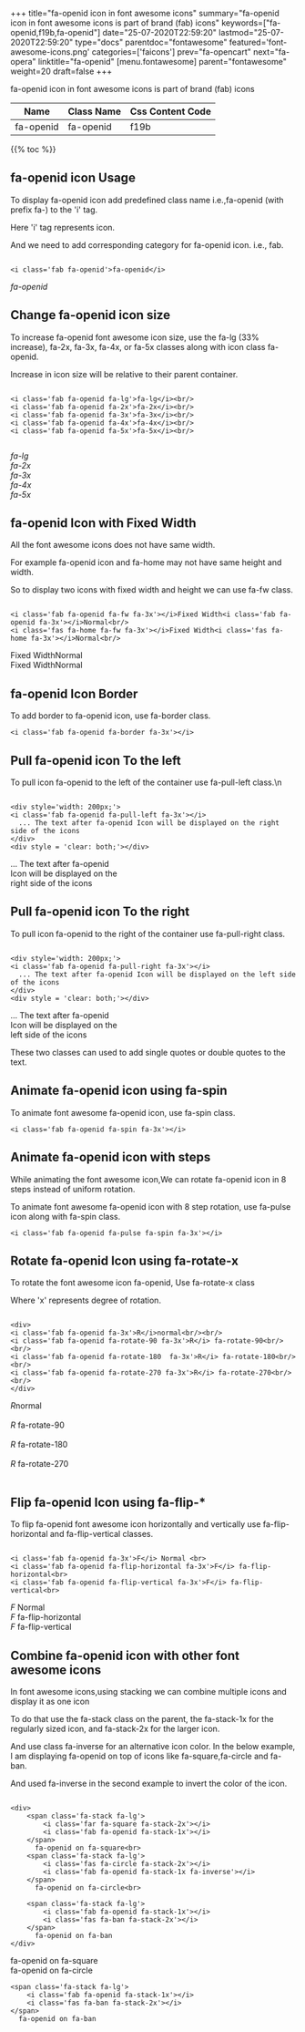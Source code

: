 +++
title="fa-openid icon in font awesome icons"
summary="fa-openid icon in font awesome icons is part of brand (fab) icons"
keywords=["fa-openid,f19b,fa-openid"]
date="25-07-2020T22:59:20"
lastmod="25-07-2020T22:59:20"
type="docs"
parentdoc="fontawesome"
featured='font-awesome-icons.png'
categories=['faicons']
prev="fa-opencart"
next="fa-opera"
linktitle="fa-openid"
[menu.fontawesome]
parent="fontawesome"
weight=20
draft=false
+++


fa-openid icon in font awesome icons is part of brand (fab) icons

<div class='table-responsive'><table class='table'><thead><tr><th>Name</th><th>Class Name</th><th>Css Content Code</th></tr></thead><tbody><tr><td>fa-openid</td><td>fa-openid</td><td>f19b</td></tr></tbody></table></div>


{{% toc %}}


## fa-openid icon Usage

To display fa-openid icon add predefined class name i.e.,fa-openid (with prefix fa-) to the 'i' tag.

Here 'i' tag represents icon.

And we need to add corresponding category for fa-openid icon. i.e., fab.


```

<i class='fab fa-openid'>fa-openid</i>
```

<i class='fab fa-openid'>fa-openid</i>




## Change fa-openid icon size
To increase fa-openid font awesome icon size, use the fa-lg (33% increase), fa-2x, fa-3x, fa-4x, or fa-5x classes along with icon class fa-openid.

Increase in icon size will be relative to their parent container. 

```

<i class='fab fa-openid fa-lg'>fa-lg</i><br/>
<i class='fab fa-openid fa-2x'>fa-2x</i><br/>
<i class='fab fa-openid fa-3x'>fa-3x</i><br/>
<i class='fab fa-openid fa-4x'>fa-4x</i><br/>
<i class='fab fa-openid fa-5x'>fa-5x</i><br/>
            
```

<i class='fab fa-openid fa-lg'>fa-lg</i><br/>
<i class='fab fa-openid fa-2x'>fa-2x</i><br/>
<i class='fab fa-openid fa-3x'>fa-3x</i><br/>
<i class='fab fa-openid fa-4x'>fa-4x</i><br/>
<i class='fab fa-openid fa-5x'>fa-5x</i><br/>
            



## fa-openid Icon with Fixed Width 

All the font awesome icons does not have same width.

For example fa-openid icon and fa-home may not have same height and width.

So to display two icons with fixed width and height we can use fa-fw class.


```

<i class='fab fa-openid fa-fw fa-3x'></i>Fixed Width<i class='fab fa-openid fa-3x'></i>Normal<br/>
<i class='fas fa-home fa-fw fa-3x'></i>Fixed Width<i class='fas fa-home fa-3x'></i>Normal<br/>
```

<i class='fab fa-openid fa-fw fa-3x'></i>Fixed Width<i class='fab fa-openid fa-3x'></i>Normal<br/>
<i class='fas fa-home fa-fw fa-3x'></i>Fixed Width<i class='fas fa-home fa-3x'></i>Normal<br/>



## fa-openid Icon Border 

To add border to fa-openid icon, use fa-border class.


```
<i class='fab fa-openid fa-border fa-3x'></i>

```
<i class='fab fa-openid fa-border fa-3x'></i>





## Pull fa-openid icon To the left

To pull icon fa-openid to the left of the container use fa-pull-left class.\n

```

<div style='width: 200px;'>
<i class='fab fa-openid fa-pull-left fa-3x'></i>
  ... The text after fa-openid Icon will be displayed on the right side of the icons
</div>
<div style = 'clear: both;'></div>
```

<div style='width: 200px;'>
<i class='fab fa-openid fa-pull-left fa-3x'></i>
  ... The text after fa-openid Icon will be displayed on the right side of the icons
</div>
<div style = 'clear: both;'></div>




## Pull fa-openid icon To the right
To pull icon fa-openid to the right of the container use fa-pull-right class.

```

<div style='width: 200px;'>
<i class='fab fa-openid fa-pull-right fa-3x'></i>
  ... The text after fa-openid Icon will be displayed on the left side of the icons
</div>
<div style = 'clear: both;'></div>
```

<div style='width: 200px;'>
<i class='fab fa-openid fa-pull-right fa-3x'></i>
  ... The text after fa-openid Icon will be displayed on the left side of the icons
</div>
<div style = 'clear: both;'></div>

These two classes can used to add single quotes or double quotes to the text.


## Animate fa-openid icon using fa-spin
To animate font awesome fa-openid icon, use fa-spin class.

```
<i class='fab fa-openid fa-spin fa-3x'></i>
```
<i class='fab fa-openid fa-spin fa-3x'></i>




## Animate fa-openid icon with steps
While animating the font awesome icon,We can rotate fa-openid icon in 8 steps instead of uniform rotation.

To animate font awesome fa-openid icon with 8 step rotation, use fa-pulse icon along with fa-spin class.


```
<i class='fab fa-openid fa-pulse fa-spin fa-3x'></i>

```
<i class='fab fa-openid fa-pulse fa-spin fa-3x'></i>





## Rotate fa-openid Icon using fa-rotate-x
To rotate the font awesome icon fa-openid, Use fa-rotate-x class

Where 'x' represents degree of rotation.


```

<div>
<i class='fab fa-openid fa-3x'>R</i>normal<br/><br/>
<i class='fab fa-openid fa-rotate-90 fa-3x'>R</i> fa-rotate-90<br/><br/> 
<i class='fab fa-openid fa-rotate-180  fa-3x'>R</i> fa-rotate-180<br/><br/> 
<i class='fab fa-openid fa-rotate-270 fa-3x'>R</i> fa-rotate-270<br/><br/>
</div>
```

<div>
<i class='fab fa-openid fa-3x'>R</i>normal<br/><br/>
<i class='fab fa-openid fa-rotate-90 fa-3x'>R</i> fa-rotate-90<br/><br/> 
<i class='fab fa-openid fa-rotate-180  fa-3x'>R</i> fa-rotate-180<br/><br/> 
<i class='fab fa-openid fa-rotate-270 fa-3x'>R</i> fa-rotate-270<br/><br/>
</div>




## Flip fa-openid Icon using fa-flip-*
To flip fa-openid font awesome icon horizontally and vertically use fa-flip-horizontal and fa-flip-vertical classes. 

```

<i class='fab fa-openid fa-3x'>F</i> Normal <br>
<i class='fab fa-openid fa-flip-horizontal fa-3x'>F</i> fa-flip-horizontal<br>
<i class='fab fa-openid fa-flip-vertical fa-3x'>F</i> fa-flip-vertical<br>
```

<i class='fab fa-openid fa-3x'>F</i> Normal <br>
<i class='fab fa-openid fa-flip-horizontal fa-3x'>F</i> fa-flip-horizontal<br>
<i class='fab fa-openid fa-flip-vertical fa-3x'>F</i> fa-flip-vertical<br>




## Combine fa-openid icon with other font awesome icons
In font awesome icons,using stacking we can combine multiple icons and display it as one icon 

To do that use the fa-stack class on the parent, the fa-stack-1x for the regularly sized icon, and fa-stack-2x for the larger icon.

And use class fa-inverse for an alternative icon color. 
In the below example, I am displaying fa-openid on top of icons like fa-square,fa-circle and fa-ban.

And used fa-inverse in the second example to invert the color of the icon.

```

<div>
    <span class='fa-stack fa-lg'>
        <i class='far fa-square fa-stack-2x'></i>
        <i class='fab fa-openid fa-stack-1x'></i>
    </span>
      fa-openid on fa-square<br>
    <span class='fa-stack fa-lg'>
        <i class='fas fa-circle fa-stack-2x'></i>
        <i class='fab fa-openid fa-stack-1x fa-inverse'></i>
    </span>
      fa-openid on fa-circle<br>

    <span class='fa-stack fa-lg'>
        <i class='fab fa-openid fa-stack-1x'></i>
        <i class='fas fa-ban fa-stack-2x'></i>
    </span>
      fa-openid on fa-ban
</div>
```

<div>
    <span class='fa-stack fa-lg'>
        <i class='far fa-square fa-stack-2x'></i>
        <i class='fab fa-openid fa-stack-1x'></i>
    </span>
      fa-openid on fa-square<br>
    <span class='fa-stack fa-lg'>
        <i class='fas fa-circle fa-stack-2x'></i>
        <i class='fab fa-openid fa-stack-1x fa-inverse'></i>
    </span>
      fa-openid on fa-circle<br>

    <span class='fa-stack fa-lg'>
        <i class='fab fa-openid fa-stack-1x'></i>
        <i class='fas fa-ban fa-stack-2x'></i>
    </span>
      fa-openid on fa-ban
</div>






